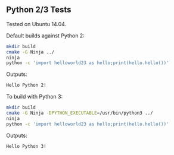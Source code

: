 Python 2/3 Tests
----------------

Tested on Ubuntu 14.04.

Default builds against Python 2:

```bash
mkdir build
cmake -G Ninja ../
ninja
python -c 'import helloworld23 as hello;print(hello.hello())'
```

Outputs:

```bash
Hello Python 2!
```

To build with Python 3:

```bash
mkdir build
cmake -G Ninja -DPYTHON_EXECUTABLE=/usr/bin/python3 ../
ninja
python -c 'import helloworld23 as hello;print(hello.hello())'
```

Outputs:

```bash
Hello Python 3!
```
